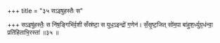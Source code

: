 +++
title = "३५ सऽइषुहस्तैः स"

+++
सऽइषु॑हस्तैः॒ स नि॑ष॒ङ्गिभि॑र्व॒शी सँस्र॑ष्टा॒ स युध॒ऽइन्द्रो॑ ग॒णेन॑। सँ॒सृ॒ष्ट॒जित् सो॑म॒पा बा॑हुश॒र्ध्युग्र᳕ध॑न्वा॒ प्रति॑हिताभि॒रस्ता॑ ॥३५ ॥
